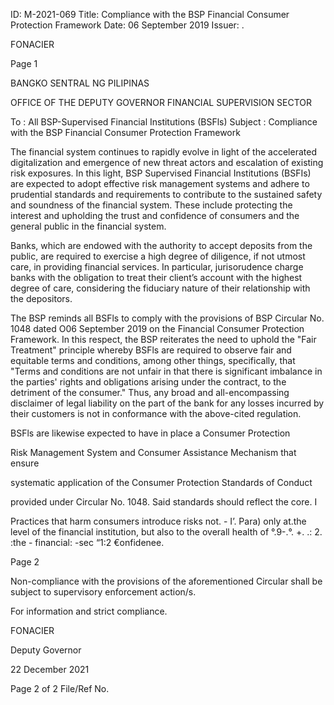ID: M-2021-069
Title: Compliance with the BSP Financial Consumer Protection Framework
Date: 06 September 2019
Issuer: .

FONACIER

Page 1

BANGKO SENTRAL NG PILIPINAS

OFFICE OF THE DEPUTY GOVERNOR FINANCIAL SUPERVISION SECTOR

To : All BSP-Supervised Financial Institutions (BSFls) Subject : Compliance with the BSP Financial Consumer Protection Framework

The financial system continues to rapidly evolve in light of the accelerated digitalization and emergence of new threat actors and escalation of existing risk exposures. In this light, BSP Supervised Financial Institutions (BSFIs) are expected to adopt effective risk management systems and adhere to prudential standards and requirements to contribute to the sustained safety and soundness of the financial system. These include protecting the interest and upholding the trust and confidence of consumers and the general public in the financial system.

Banks, which are endowed with the authority to accept deposits from the public, are required to exercise a high degree of diligence, if not utmost care, in providing financial services. In particular, jurisorudence charge banks with the obligation to treat their client’s account with the highest degree of care, considering the fiduciary nature of their relationship with the depositors.

The BSP reminds all BSFls to comply with the provisions of BSP Circular No. 1048 dated O06 September 2019 on the Financial Consumer Protection Framework. In this respect, the BSP reiterates the need to uphold the "Fair Treatment" principle whereby BSFls are required to observe fair and equitable terms and conditions, among other things, specifically, that "Terms and conditions are not unfair in that there is significant imbalance in the parties' rights and obligations arising under the contract, to the detriment of the consumer." Thus, any broad and all-encompassing disclaimer of legal liability on the part of the bank for any losses incurred by their customers is not in conformance with the above-cited regulation.

BSFls are likewise expected to have in place a Consumer Protection

Risk Management System and Consumer Assistance Mechanism that ensure

systematic application of the Consumer Protection Standards of Conduct

provided under Circular No. 1048. Said standards should reflect the core. I

Practices that harm consumers introduce risks not. - I’. Para) only at.the level of the financial institution, but also to the overall health of °.9-.°. +. .: 2. :the - financial: -sec “1:2 €onfidenee.

Page 2

Non-compliance with the provisions of the aforementioned Circular shall be subject to supervisory enforcement action/s.

For information and strict compliance.

FONACIER

Deputy Governor

22 December 2021

Page 2 of 2 File/Ref No.